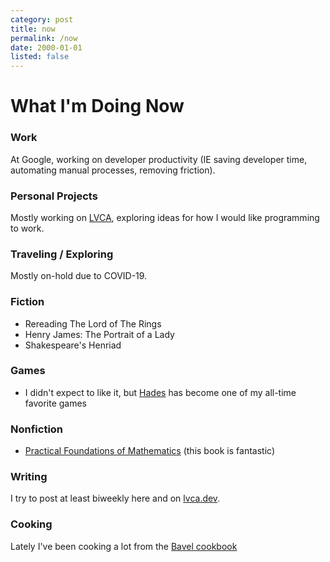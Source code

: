 ```yaml
---
category: post
title: now
permalink: /now
date: 2000-01-01
listed: false
---
```


# What I'm Doing Now

### Work

At Google, working on developer productivity (IE saving developer time, automating manual processes, removing friction).

### Personal Projects

Mostly working on [LVCA](https://lvca.dev), exploring ideas for how I would like programming to work.

### Traveling / Exploring

Mostly on-hold due to COVID-19.

### Fiction

  - Rereading The Lord of The Rings
  - Henry James: The Portrait of a Lady
  - Shakespeare's Henriad

### Games

  - I didn't expect to like it, but [Hades](https://www.supergiantgames.com/games/hades/) has become one of my all-time favorite games

### Nonfiction

  - [Practical Foundations of Mathematics](http://www.paultaylor.eu/prafm/) (this book is fantastic)

### Writing

I try to post at least biweekly here and on [lvca.dev](https://lvca.dev/).

### Cooking

Lately I've been cooking a lot from the [Bavel cookbook](https://baveldtla.com/bavel-cookbook/)

